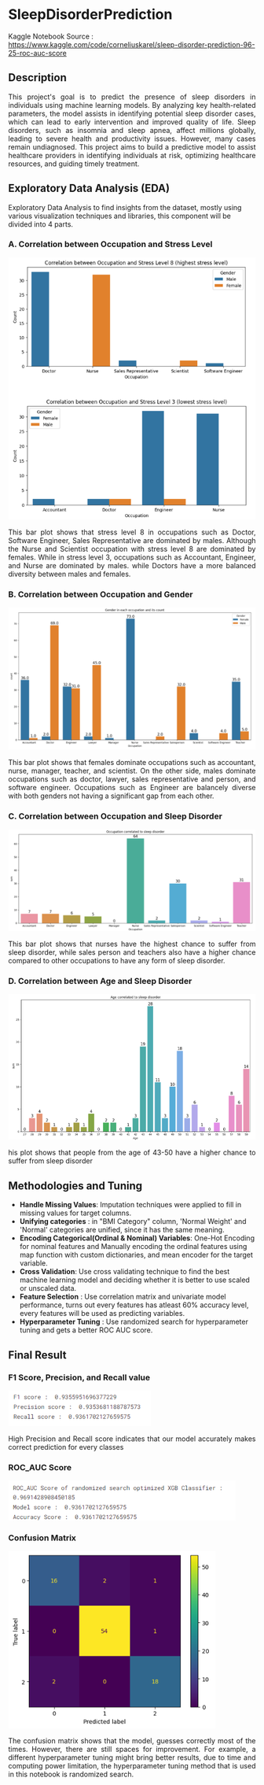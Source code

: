 # SleepDisorderPrediction
Kaggle Notebook Source : https://www.kaggle.com/code/corneliuskarel/sleep-disorder-prediction-96-25-roc-auc-score

## Description
<p align="justify">This project's goal is to predict the presence of sleep disorders in individuals using machine learning models. By analyzing key health-related parameters, the model assists in identifying potential sleep disorder cases, which can lead to early intervention and improved quality of life. Sleep disorders, such as insomnia and sleep apnea, affect millions globally, leading to severe health and productivity issues. However, many cases remain undiagnosed. This project aims to build a predictive model to assist healthcare providers in identifying individuals at risk, optimizing healthcare resources, and guiding timely treatment.
</p>

## Exploratory Data Analysis (EDA)
Exploratory Data Analysis to find insights from the dataset, mostly using various visualization techniques and libraries, this component will be divided into 4 parts.

### A. Correlation between Occupation and Stress Level
![Bar Chart](Imgs/OccupationVsStressLevel.png)

<p align="justify">This bar plot shows that stress level 8 in occupations such as Doctor, Software Engineer, Sales Representative are dominated by males. Although the Nurse and Scientist occupation with stress level 8 are dominated by females. While in stress level 3, occupations such as Accountant, Engineer, and Nurse are dominated by males. while Doctors have a more balanced diversity between males and females.
</p>

### B. Correlation between Occupation and Gender
![Bar Chart](Imgs/GenderVsOccupation.png)

<p align="justify">This bar plot shows that females dominate occupations such as accountant, nurse, manager, teacher, and scientist. On the other side, males dominate occupations such as doctor, lawyer, sales representative and person, and software engineer. Occupations such as Engineer are balancely diverse with both genders not having a significant gap from each other.
</p>


### C. Correlation between Occupation and Sleep Disorder
![Bar Chart](Imgs/OccupationVsSD.png)

<p align="justify">This bar plot shows that nurses have the highest chance to suffer from sleep disorder, while sales person and teachers also have a higher chance compared to other occupations to have any form of sleep disorder.
</p>


### D. Correlation between Age and Sleep Disorder
![Bar Chart](Imgs/AgeCorrSleepDisorder.png)

<p align="justify">his plot shows that people from the age of 43-50 have a higher chance to suffer from sleep disorder
</p>

## Methodologies and Tuning
- **Handle Missing Values**: Imputation techniques were applied to fill in missing values for target columns.
- **Unifying categories** : in "BMI Category" column, 'Normal Weight' and 'Normal' categories are unified, since it has the same meaning. 
- **Encoding Categorical(Ordinal & Nominal) Variables**: One-Hot Encoding for nominal features and Manually encoding the ordinal features using map function with custom dictionaries, and mean encoder for the target variable.
- **Cross Validation**: Use cross validating technique to find the best machine learning model and deciding whether it is better to use scaled or unscaled data.
- **Feature Selection** : Use correlation matrix and univariate model performance, turns out every features has atleast 60% accuracy level, every features will be used as predicting variables.
- **Hyperparameter Tuning** : Use randomized search for hyperparameter tuning and gets a better ROC AUC score. 

## Final Result 

### F1 Score, Precision, and Recall value
![Scores1](Imgs/f1_prec_rec.png)
<p align="justify">High Precision and Recall score indicates that our model accurately makes correct prediction for every classes
</p>

### ROC_AUC Score
![Scores2](Imgs/ROC_AUC.png)

### Confusion Matrix
![Scores3](Imgs/conf_mat.png)
<p align="justify">The confusion matrix shows that the model, guesses correctly most of the times. However, there are still spaces for improvement. For example, a different hyperparameter tuning might bring better results, due to time and computing power limitation, the hyperparameter tuning method that is used in this notebook is randomized search.
</p>



